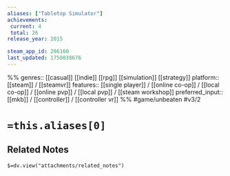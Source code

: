 ```yaml
---
aliases: ["Tabletop Simulator"]
achievements:
 current: 4
 total: 26
release_year: 2015

steam_app_id: 286160
last_updated: 1750038676
---
```

%%
genres:: [[casual]] [[indie]] [[rpg]] [[simulation]] [[strategy]]
platform:: [[steam]] / [[steamvr]]
features:: [[single player]] / [[online co-op]] / [[local co-op]] / [[online pvp]] / [[local pvp]] / [[steam workshop]]
preferred_input:: [[mkb]] / [[controller]] / [[controller vr]]
%%
#game/unbeaten
#v3/2

# `=this.aliases[0]`
## Related Notes
`$=dv.view("attachments/related_notes")`